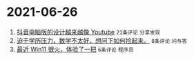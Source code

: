 # 2021-06-26

1. [抖音电脑版的设计越来越像 Youtube](https://www.v2ex.com/t/785875) `21条评论` `分享发现`
1. [迫于学历压力，数学不太好，想问下如何捡起来。](https://www.v2ex.com/t/785874) `8条评论` `问与答`
1. [最近 Win11 很火，体验了一把](https://www.v2ex.com/t/785901) `6条评论` `程序员`
